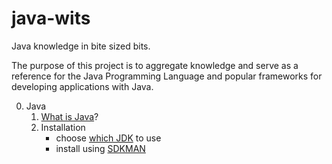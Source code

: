 # java-wits
Java knowledge in bite sized bits.

The purpose of this project is to aggregate knowledge and serve as a reference for the Java Programming Language and popular frameworks for developing applications with Java.

0. Java
    1. [What is Java](https://www.ibm.com/topics/java)?
    2. Installation
        * choose [which JDK](https://whichjdk.com/) to use
        * install using [SDKMAN](https://sdkman.io/)

